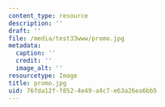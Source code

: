 ```yaml
---
content_type: resource
description: ''
draft: ''
file: /media/test33www/promo.jpg
metadata:
  caption: ''
  credit: ''
  image_alt: ''
resourcetype: Image
title: promo.jpg
uid: 76fda12f-f852-4e49-a4c7-e63a26ea6bb5
---
```

